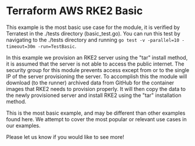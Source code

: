 # Terraform AWS RKE2 Basic

This example is the most basic use case for the module, it is verified by Terratest in the ./tests directory (basic_test.go).
You can run this test by navigating to the ./tests directory and running `go test -v -parallel=10 -timeout=30m -run=TestBasic`.

In this example we provision an RKE2 server using the "tar" install method, it is assumed that the server is not able to access the public internet.
The security group for this module prevents access except from or to the single IP of the server provisioning the server.
To accomplish this the module will download (to the runner) archived data from GitHub for the container images that RKE2 needs to provision properly.
It will then copy the data to the newly provisioned server and install RKE2 using the "tar" installation method.

This is the most basic example, and may be different than other examples found here.
We attempt to cover the most popular or relevant use cases in our examples.

Please let us know if you would like to see more!
